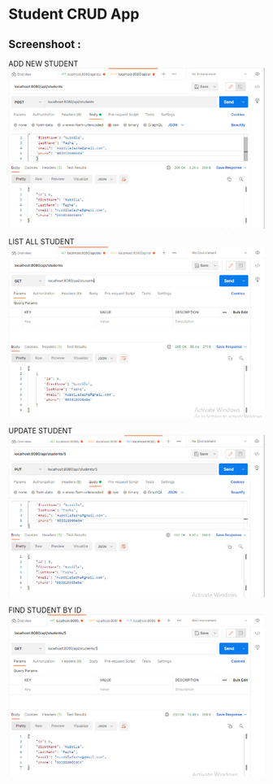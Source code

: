 # Student CRUD App

## Screenshoot :
ADD NEW STUDENT
![ADD NEW STUDENT](img/add.png)

LIST ALL STUDENT
![LIST ALL STUDENT](img/list.png)

UPDATE STUDENT
![UPDATE STUDENT](img/update.png)

FIND STUDENT BY ID
![FIND STUDENT BY ID](img/find.png)
